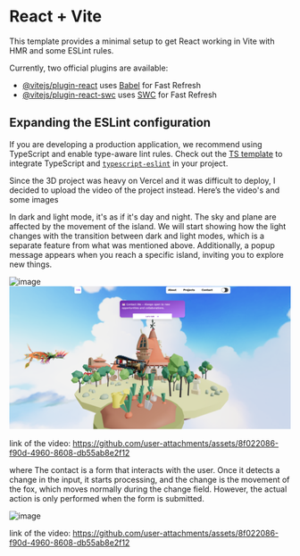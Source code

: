 # React + Vite

This template provides a minimal setup to get React working in Vite with HMR and some ESLint rules.

Currently, two official plugins are available:

- [@vitejs/plugin-react](https://github.com/vitejs/vite-plugin-react/blob/main/packages/plugin-react/README.md) uses [Babel](https://babeljs.io/) for Fast Refresh
- [@vitejs/plugin-react-swc](https://github.com/vitejs/vite-plugin-react-swc) uses [SWC](https://swc.rs/) for Fast Refresh

## Expanding the ESLint configuration

If you are developing a production application, we recommend using TypeScript and enable type-aware lint rules. Check out the [TS template](https://github.com/vitejs/vite/tree/main/packages/create-vite/template-react-ts) to integrate TypeScript and [`typescript-eslint`](https://typescript-eslint.io) in your project.

Since the 3D project was heavy on Vercel and it was difficult to deploy, I decided to upload the video of the project instead. Here’s the video's and some images

In dark and light mode, it's as if it's day and night. 
The sky and plane are affected by the movement of the island. 
We will start showing how the light changes with the transition between dark and light modes, which is a separate feature from what was mentioned above. Additionally,
a popup message appears when you reach a specific island, inviting you to explore new things.

![image](https://github.com/mennaAltear78/portfolio/blob/main/src/assets/Screenshot%202025-03-18%20154813.png)
![image](https://github.com/mennaAltear78/portfolio/blob/main/src/assets/Screenshot%202025-03-18%20154859.png)

link of the video: https://github.com/user-attachments/assets/8f022086-f90d-4960-8608-db55ab8e2f12

where The contact is a form that interacts with the user.
Once it detects a change in the input, it starts processing, and the change is the movement of the fox,
which moves normally during the change field. However, the actual action is only performed when the form is submitted.

![image](https://github.com/mennaAltear78/portfolio/blob/main/src/assets/Screenshot%202025-03-18%20154731.png)

link of the video: https://github.com/user-attachments/assets/8f022086-f90d-4960-8608-db55ab8e2f12



